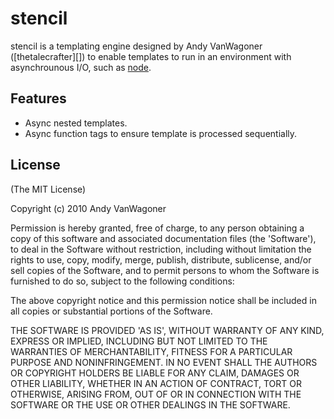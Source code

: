 # stencil

stencil is a templating engine designed by Andy VanWagoner ([thetalecrafter][]) to enable templates to run in an environment with asynchrounous I/O, such as [node](http://nodejs.org).

## Features

  * Async nested templates.
  * Async function tags to ensure template is processed sequentially.

## License 

(The MIT License)

Copyright (c) 2010 Andy VanWagoner

Permission is hereby granted, free of charge, to any person obtaining
a copy of this software and associated documentation files (the
'Software'), to deal in the Software without restriction, including
without limitation the rights to use, copy, modify, merge, publish,
distribute, sublicense, and/or sell copies of the Software, and to
permit persons to whom the Software is furnished to do so, subject to
the following conditions:

The above copyright notice and this permission notice shall be
included in all copies or substantial portions of the Software.

THE SOFTWARE IS PROVIDED 'AS IS', WITHOUT WARRANTY OF ANY KIND,
EXPRESS OR IMPLIED, INCLUDING BUT NOT LIMITED TO THE WARRANTIES OF
MERCHANTABILITY, FITNESS FOR A PARTICULAR PURPOSE AND NONINFRINGEMENT.
IN NO EVENT SHALL THE AUTHORS OR COPYRIGHT HOLDERS BE LIABLE FOR ANY
CLAIM, DAMAGES OR OTHER LIABILITY, WHETHER IN AN ACTION OF CONTRACT,
TORT OR OTHERWISE, ARISING FROM, OUT OF OR IN CONNECTION WITH THE
SOFTWARE OR THE USE OR OTHER DEALINGS IN THE SOFTWARE.
